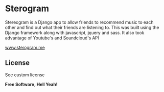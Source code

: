 Sterogram
==============
Stereogram is a Django app to allow friends to recommend music to each other and find out what their friends are listening to. This was built using the Django framework along with javascript, jquery and sass. It also took advantage of Youtube's and Soundcloud's API

www.sterogram.me

License
----

See custom license


**Free Software, Hell Yeah!**
